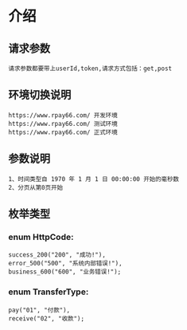 # 介绍
    
## 请求参数
	请求参数都要带上userId,token,请求方式包括：get,post
	
## 环境切换说明
	https://www.rpay66.com/	开发环境
	https://www.rpay66.com/	测试环境
	https://www.rpay66.com/	正式环境
	
## 参数说明
	1、时间类型自 1970 年 1 月 1 日 00:00:00 开始的毫秒数
	2、分页从第0页开始
	
## 枚举类型
### enum HttpCode:
	success_200("200", "成功!"), 
	error_500("500", "系统内部错误!"),
	business_600("600", "业务错误!");
	
### enum TransferType:
	pay("01", "付款"), 
	receive("02", "收款");
